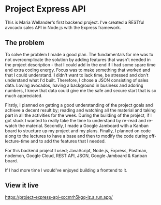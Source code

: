 # Project Express API

This is Maria Wellander's first backend project.
I've created a RESTful avocado sales API in Node.js with the Express framework.

## The problem

To solve the problem I made a good plan. The fundamentals for me was to not overcomplicate the solution by adding features that wasn't needed in the project description - that I could add in the end if I had some spare time and extra coding energy. Focus was to make something that worked and that I could understand. I didn't want to lack time, be stressed and don't understand what I'd built. Therefore, I chose a JSON consisting of sales data. Loving avocados, having a background in business and adoring numbers, I knew that data could give me the safe and secure start that is so much appreciated.

Firstly, I planned on getting a good understanding of the project goals and achieve a decent result by; reading and watching all the material and taking part in all the activities for the week. During the building of the project, if I got stuck I wanted to really take the time to understand by re-read and re-watch the material. Secondly, I made a Google Jamboard with a Kanban board to structure up my project and my plans. Finally, I planned on code along to the lectures to have a base and then to modify the code during off-lecture-time and to add the features that I needed.

For this backend project I used; JavaScript, Node.js, Express, Postman, nodemon, Google Cloud, REST API, JSON, Google Jamboard & Kanban board.

If I had more time I would've enjoyed building a frontend to it.

## View it live

https://project-express-api-xccmrh5kgq-lz.a.run.app/